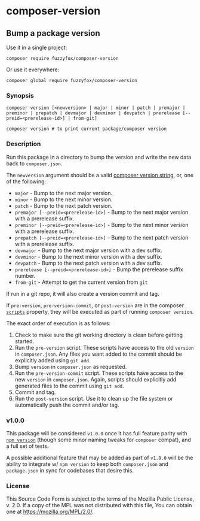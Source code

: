# composer-version
## Bump a package version

Use it in a single project:
```shell
composer require fuzzyfox/composer-version
```

Or use it everywhere:
```shell
composer global require fuzzyfox/composer-version
```

### Synopsis
```shell
composer version [<newversion> | major | minor | patch | premajor | preminor | prepatch | devmajor | devminor | devpatch | prerelease [--preid=<prerelease-id>] | from-git]

composer version # to print current package/composer version
```

### Description
Run this package in a directory to bump the version and write the new data back
to `composer.json`.

The `newversion` argument should be a valid [composer version string](https://getcomposer.org/doc/04-schema.md#version),
or, one of the following:

 * `major`  - Bump to the next major version.
 * `minor`  - Bump to the next minor version.
 * `patch`  - Bump to the next patch version.
 * `premajor [--preid=<prerelease-id>]` - Bump to the next major version with a prerelease suffix.
 * `preminor [--preid=<prerelease-id>]` - Bump to the next minor version with a prerelease suffix.
 * `prepatch [--preid=<prerelease-id>]` - Bump to the next patch version with a prerelease suffix.
 * `devmajor` - Bump to the next major version with a dev suffix.
 * `devminor` - Bump to the next minor version with a dev suffix.
 * `devpatch` - Bump to the next patch version with a dev suffix.
 * `prerelease [--preid=<prerelease-id>]` - Bump the prerelease suffix number.
 * `from-git` - Attempt to get the current version from `git`

If run in a git repo, it will also create a version commit and tag.

If `pre-version`, `pre-version-commit`,  or `post-version` are in the composer
[`scripts`](https://getcomposer.org/doc/articles/scripts.md) property, they will
be executed as part of running `composer version`.

The exact order of execution is as follows:

 1. Check to make sure the git working directory is clean before getting started.
 2. Run the `pre-version` script. These scripts have access to the old `version`
    in `composer.json`. Any files you want added to the commit should be 
    explicitly added using `git add`.
 3. Bump `version` in `composer.json` as requested.
 4. Run the `pre-version-commit` script. These scripts have access to the new
    `version` in `composer.json`. Again, scripts should explicitly add generated 
    files to the commit using `git add`.
 5. Commit and tag.
 6. Run the `post-version` script. Use it to clean up the file system or 
    automatically push the commit and/or tag.

### v1.0.0
This package will be considered `v1.0.0` once it has full feature parity with
[`npm version`](https://docs.npmjs.com/cli/version) (though some minor naming 
tweaks for `composer` compat), and a full set of tests.

A possible additional feature that may be added as part of `v1.0.0` will be the
ability to integrate w/ `npm version` to keep both `composer.json` and `package.json`
in sync for codebases that desire this.  

### License
This Source Code Form is subject to the terms of the Mozilla Public
License, v. 2.0. If a copy of the MPL was not distributed with this
file, You can obtain one at <https://mozilla.org/MPL/2.0/>.

